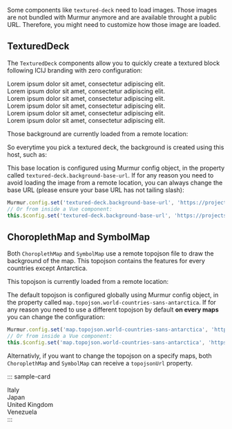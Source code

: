 Some components like `textured-deck` need to load images. Those images are not bundled with Murmur anymore and are available throught a public URL. Therefore, you might need to customize how those image are loaded.

## TexturedDeck

The `TexturedDeck` components allow you to quickly create a textured block following ICIJ branding with zero configuration:

<div class="row">
  <div class=" col-6">
    <textured-deck class="p-4 mb-3" value="carbon">
      Lorem ipsum dolor sit amet, consectetur adipiscing elit.
    </textured-deck>
  </div>
  <div class=" col-6">
    <textured-deck class="p-4 mb-3" black value="carbon">
      Lorem ipsum dolor sit amet, consectetur adipiscing elit.
    </textured-deck>
  </div>
  <div class=" col-6">
    <textured-deck class="p-4 mb-3" value="sand">
      Lorem ipsum dolor sit amet, consectetur adipiscing elit.
    </textured-deck>
  </div>
  <div class=" col-6">
    <textured-deck class="p-4 mb-3" black value="sand">
      Lorem ipsum dolor sit amet, consectetur adipiscing elit.
    </textured-deck>
  </div>
  <div class=" col-6">
    <textured-deck class="p-4 mb-3" value="rock">
      Lorem ipsum dolor sit amet, consectetur adipiscing elit.
    </textured-deck>
  </div>
  <div class=" col-6">
    <textured-deck class="p-4 mb-3" black value="rock">
      Lorem ipsum dolor sit amet, consectetur adipiscing elit.
    </textured-deck>
  </div>
</div>

Those background are currently loaded from a remote location:

<p><b-input type="text" :value="texturedDeckBackgroundBaseUrl" readonly /></p>

So everytime you pick a textured deck, the background is created using this host, such as:

<p><b-input type="text" :value="texturedDeckBackgroundRockUrl" readonly /></p>

This base location is configured using Murmur config object, in the property 
called `textured-deck.background-base-url`. If for any reason you need to avoid
loading the image from a remote location, you can always change the base URL (please 
ensure your base URL has not tailing slash):

```js
Murmur.config.set('textured-deck.background-base-url', 'https://projects.icij.org')
// Or from inside a Vue component:
this.$config.set('textured-deck.background-base-url', 'https://projects.icij.org')
```

## ChoroplethMap and SymbolMap

Both `ChoroplethMap` and `SymbolMap` use a remote topojson file to draw the background 
of the map. This topojson contains the features for every countries except Antarctica.

<symbol-map class="bg-light p-5 mb-3" hide-legend feature-color="#333" />

This topojson is currently loaded from a remote location:

<p><b-input type="text" :value="mapTopojsonWorldCountriesSansAntarctica" readonly /></p>

The default topojson is configured globally using Murmur config object, in the property 
called `map.topojson.world-countries-sans-antarctica`. If for any reason you need to 
use a different topojson by default **on every maps** you can change the configuration:

```js
Murmur.config.set('map.topojson.world-countries-sans-antarctica', 'https://raw.githubusercontent.com/deldersveld/topojson/master/world-continents.json')
// Or from inside a Vue component:
this.$config.set('map.topojson.world-countries-sans-antarctica', 'https://raw.githubusercontent.com/deldersveld/topojson/master/world-continents.json')
```

Alternativly, if you want to change the topojson on a specify maps, both  `ChoroplethMap` and 
`SymbolMap` can receive a `topojsonUrl` property. 

::: sample-card
<div class="row">
  <div class="col-6 text-center mb-3">
    <symbol-map class="p-3"
      feature-color="#333"
      hide-legend
      topojson-url="https://raw.githubusercontent.com/deldersveld/topojson/master/countries/italy/italy-provinces.json"
      topojson-objects="ITA_adm2"
      topojson-objects-path="properties.ID_2" />
    Italy
  </div>
  <div class="col-6 text-center mb-3">
    <symbol-map class="p-3"
      feature-color="#333"
      hide-legend
      topojson-url="https://raw.githubusercontent.com/deldersveld/topojson/master/countries/japan/jp-prefectures.json"
      topojson-objects="JPN_adm1"
      topojson-objects-path="properties.ID_1" />
    Japan
  </div>
  <div class="col-6 text-center mb-3">
    <symbol-map class="p-3"
      feature-color="#333"
      hide-legend
      topojson-url="https://raw.githubusercontent.com/deldersveld/topojson/master/countries/united-kingdom/uk-counties.json"
      topojson-objects="GBR_adm2"
      topojson-objects-path="properties.ID_2" />
    United Kingdom
  </div>
  <div class="col-6 text-center mb-3">
    <symbol-map class="p-3"
      feature-color="#333"
      hide-legend
      topojson-url="https://raw.githubusercontent.com/deldersveld/topojson/master/countries/venezuela/venezuela-estados.json"
      topojson-objects="VEN_adm1"
      topojson-objects-path="properties.ID_1" />
    Venezuela
  </div>
</div>
:::


<script>
  import config from '@/config.default'

  export default {
    data () {
      return {
        texturedDeckBackgroundBaseUrl: config['textured-deck.background-base-url'],
        texturedDeckBackgroundRockUrl: `${config['textured-deck.background-base-url']}/assets/img/texture-rock.jpg`,
        mapTopojsonWorldCountriesSansAntarctica: config['map.topojson.world-countries-sans-antarctica']
      }
    }
  }
</script>

